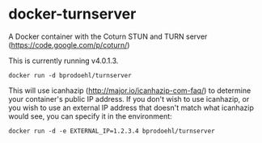 docker-turnserver
=================

A Docker container with the Coturn STUN and TURN server (https://code.google.com/p/coturn/)

This is currently running v4.0.1.3.

```
docker run -d bprodoehl/turnserver
```

This will use icanhazip (http://major.io/icanhazip-com-faq/) to determine your container's public IP address. If you don't wish to use icanhazip, or you wish to use an external IP address that doesn't match what icanhazip would see, you can specify it in the environment:

```
docker run -d -e EXTERNAL_IP=1.2.3.4 bprodoehl/turnserver
```
